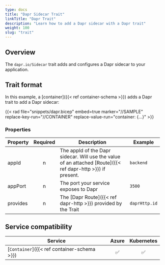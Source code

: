 ```yaml
---
type: docs
title: "Dapr Sidecar Trait"
linkTitle: "Dapr Trait"
description: "Learn how to add a Dapr sidecar with a Dapr trait"
weight: 100
slug: "trait"
---
```


## Overview

The `dapr.io/Sidecar` trait adds and configures a Dapr sidecar to your application.

## Trait format

In this example, a [container]({{< ref container-schema >}}) adds a Dapr trait to add a Dapr sidecar:

{{< rad file="snippets/dapr.bicep" embed=true marker="//SAMPLE" replace-key-run="//CONTAINER" replace-value-run="container: {...}" >}}

### Properties

| Property | Required | Description | Example |
|----------|:--------:|-------------|---------|
| appId | n | The appId of the Dapr sidecar. Will use the value of an attached [Route]({{< ref dapr-http >}}) if present. | `backend` |
| appPort | n | The port your service exposes to Dapr | `3500`
| provides | n | The [Dapr Route]({{< ref dapr-http >}}) provided by the Trait | `daprHttp.id`

## Service compatibility

| Service | Azure | Kubernetes |
|-----------|:-----:|:----------:|
| [`Container`]({{< ref container-schema >}}) | ✅ | ✅ |
